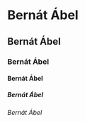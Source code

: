 <!DOCTYPE html>
<html>
<head>
<title>Önálló</title>
</head>
<body>

<h1>Bernát Ábel</h1>
<h2>Bernát Ábel</h2>
<h3>Bernát Ábel</h3>
<h4>Bernát Ábel</h4>
<h5>Bernát Ábel</h5>
<h6>Bernát Ábel</h6>

</body>
</html>
